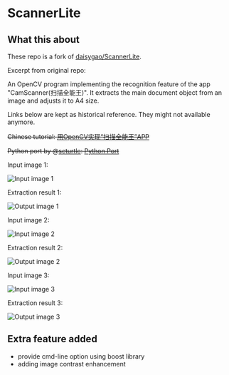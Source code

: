 ScannerLite
===========


## What this about

These repo is a fork of [daisygao/ScannerLite](https://github.com/daisygao/ScannerLite).

Excerpt from original repo:

An OpenCV program implementing the recognition feature of the app "CamScanner(扫描全能王)". It extracts the main document object from an image and adjusts it to A4 size.

Links below are kept as historical reference. They might not available anymore.

~~Chinese tutorial: [用OpenCV实现“扫描全能王”APP](http://daisygao.com/2014/02/17/%E7%94%A8opencv%E5%AE%9E%E7%8E%B0%E6%89%AB%E6%8F%8F%E5%85%A8%E8%83%BD%E7%8E%8Bcamscanner/)~~

~~Python port by @[scturtle](https://github.com/scturtle): [Python Port](https://gist.github.com/scturtle/9052852)~~


Input image 1:

![](/images/doc1.jpg?raw=true "Input image 1")

Extraction result 1:

![](/output/dst1.jpg?raw=true "Output image 1")

Input image 2:

![](/images/doc2.jpg?raw=true "Input image 2")

Extraction result 2:

![](/output/dst2.jpg?raw=true "Output image 2")

Input image 3:

![](/images/doc3.jpg?raw=true "Input image 3")

Extraction result 3:

![](/output/dst3.jpg?raw=true "Output image 3")


## Extra feature added

* provide cmd-line option using boost library
* adding image contrast enhancement
